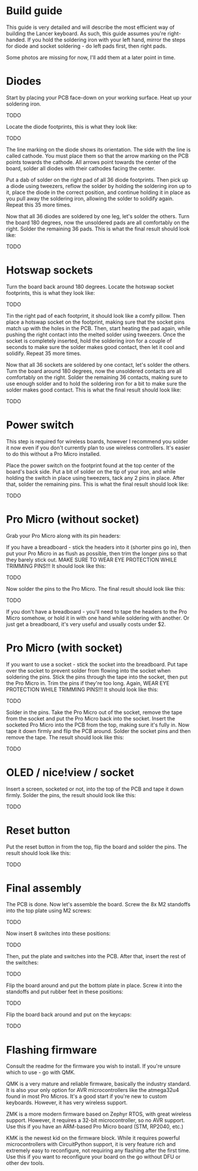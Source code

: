 # Build guide

This guide is very detailed and will describe the most efficient way of building the Lancer keyboard. As such, this guide assumes you're right-handed. If you hold the soldering iron with your left hand, mirror the steps for diode and socket soldering - do left pads first, then right pads.

Some photos are missing for now, I'll add them at a later point in time.

# Diodes

Start by placing your PCB face-down on your working surface. Heat up your soldering iron.

TODO

Locate the diode footprints, this is what they look like:

TODO

The line marking on the diode shows its orientation. The side with the line is called cathode. You must place them so that the arrow marking on the PCB points towards the cathode. All arrows point towards the center of the board, solder all diodes with their cathodes facing the center.

Put a dab of solder on the right pad of all 36 diode footprints. Then pick up a diode using tweezers, reflow the solder by holding the soldering iron up to it, place the diode in the correct position, and continue holding it in place as you pull away the soldering iron, allowing the solder to solidify again. Repeat this 35 more times.

Now that all 36 diodes are soldered by one leg, let's solder the others. Turn the board 180 degrees, now the unsoldered pads are all comfortably on the right. Solder the remaining 36 pads. This is what the final result should look like:

TODO

# Hotswap sockets

Turn the board back around 180 degrees. Locate the hotswap socket footprints, this is what they look like:

TODO

Tin the right pad of each footprint, it should look like a comfy pillow. Then place a hotswap socket on the footprint, making sure that the socket pins match up with the holes in the PCB. Then, start heating the pad again, while pushing the right contact into the melted solder using tweezers. Once the socket is completely inserted, hold the soldering iron for a couple of seconds to make sure the solder makes good contact, then let it cool and solidify. Repeat 35 more times.

Now that all 36 sockets are soldered by one contact, let's solder the others. Turn the board around 180 degrees, now the unsoldered contacts are all comfortably on the right. Solder the remaining 36 contacts, making sure to use enough solder and to hold the soldering iron for a bit to make sure the solder makes good contact. This is what the final result should look like:

TODO

# Power switch

This step is required for wireless boards, however I recommend you solder it now even if you don't currently plan to use wireless controllers. It's easier to do this without a Pro Micro installed.

Place the power switch on the footprint found at the top center of the board's back side. Put a bit of solder on the tip of your iron, and while holding the switch in place using tweezers, tack any 2 pins in place. After that, solder the remaining pins. This is what the final result should look like:

TODO

# Pro Micro (without socket)

Grab your Pro Micro along with its pin headers:

If you have a breadboard - stick the headers into it (shorter pins go in), then put your Pro Micro in as flush as possible, then trim the longer pins so that they barely stick out. MAKE SURE TO WEAR EYE PROTECTION WHILE TRIMMING PINS!!! It should look like this:

TODO

Now solder the pins to the Pro Micro. The final result should look like this:

TODO

If you don't have a breadboard - you'll need to tape the headers to the Pro Micro somehow, or hold it in with one hand while soldering with another. Or just get a breadboard, it's very useful and usually costs under $2.

# Pro Micro (with socket)

If you want to use a socket - stick the socket into the breadboard. Put tape over the socket to prevent solder from flowing into the socket when soldering the pins. Stick the pins through the tape into the socket, then put the Pro Micro in. Trim the pins if they're too long. Again, WEAR EYE PROTECTION WHILE TRIMMING PINS!!! It should look like this:

TODO

Solder in the pins. Take the Pro Micro out of the socket, remove the tape from the socket and put the Pro Micro back into the socket. Insert the socketed Pro Micro into the PCB from the top, making sure it's fully in. Now tape it down firmly and flip the PCB around. Solder the socket pins and then remove the tape. The result should look like this:

TODO

# OLED / nice!view / socket

Insert a screen, socketed or not, into the top of the PCB and tape it down firmly. Solder the pins, the result should look like this:

TODO

# Reset button

Put the reset button in from the top, flip the board and solder the pins. The result should look like this:

TODO

# Final assembly

The PCB is done. Now let's assemble the board. Screw the 8x M2 standoffs into the top plate using M2 screws:

TODO

Now insert 8 switches into these positions:

TODO

Then, put the plate and switches into the PCB. After that, insert the rest of the switches:

TODO

Flip the board around and put the bottom plate in place. Screw it into the standoffs and put rubber feet in these positions:

TODO

Flip the board back around and put on the keycaps:

TODO

# Flashing firmware

Consult the readme for the firmware you wish to install. If you're unsure which to use - go with QMK.

QMK is a very mature and reliable firmware, basically the industry standard. It is also your only option for AVR microcontrollers like the atmega32u4 found in most Pro Micros. It's a good start if you're new to custom keyboards. However, it has very wireless support.

ZMK is a more modern firmware based on Zephyr RTOS, with great wireless support. However, it requires a 32-bit microcontroller, so no AVR support. Use this if you have an ARM-based Pro Micro board (STM, RP2040, etc.)

KMK is the newest kid on the firmware block. While it requires powerful microcontrollers with CircuitPython support, it is very feature rich and extremely easy to reconfigure, not requiring any flashing after the first time. Use this if you want to reconfigure your board on the go without DFU or other dev tools.